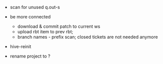 
* scan for unused q.out-s
* be more connected
  * download & commit patch to current ws
  * upload rbt item to prev rbt; 
  * branch names - prefix scan; closed tickets are not needed anymore
* hive-reinit

* rename project to ?
